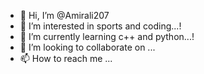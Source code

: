 - 👋 Hi, I’m @Amirali207
- 👀 I’m interested in sports and coding...!
- 🌱 I’m currently learning c++ and python...!
- 💞️ I’m looking to collaborate on ...
- 📫 How to reach me ...

<!---
Amirali207/Amirali207 is a ✨ special ✨ repository because its `README.md` (this file) appears on your GitHub profile.
You can click the Preview link to take a look at your changes.
--->

